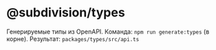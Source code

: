 # @subdivision/types
Генерируемые типы из OpenAPI.
Команда: `npm run generate:types` (в корне).
Результат: `packages/types/src/api.ts`
